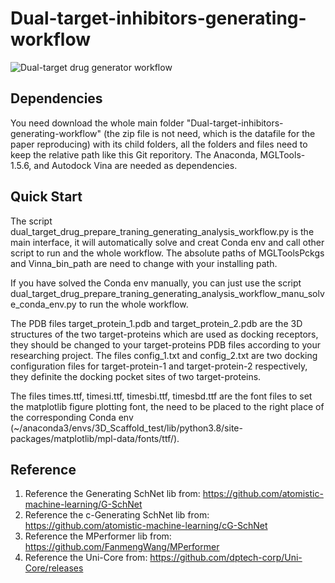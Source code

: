 # Dual-target-inhibitors-generating-workflow

![Dual-target drug generator workflow](https://github.com/Hanxiaoze/Dual-target-inhibitors-generating-workflow/assets/50012246/82870225-e263-449a-93e7-9d0d9dcfe094)


Dependencies
------------
You need download the whole main folder "Dual-target-inhibitors-generating-workflow" (the zip file is not need, which is the datafile for the paper reproducing) with its child folders, all the folders and files need to keep the relative path like this Git reporitory. The Anaconda, MGLTools-1.5.6, and Autodock Vina are needed as dependencies.



Quick Start
------------
The script dual_target_drug_prepare_traning_generating_analysis_workflow.py is the main interface, it will automatically solve and creat Conda env and call other script to run and the whole workflow. The absolute paths of MGLToolsPckgs and Vinna_bin_path are need to change with your installing path. 

If you have solved the Conda env manually, you can just use the script dual_target_drug_prepare_traning_generating_analysis_workflow_manu_solve_conda_env.py to run the whole workflow.

The PDB files target_protein_1.pdb and target_protein_2.pdb are the 3D structures of the two target-proteins which are used as docking receptors, they should be changed to your target-proteins PDB files according to your researching project. The files config_1.txt and config_2.txt are two docking configuration files for target-protein-1 and target-protein-2 respectively, they definite the docking pocket sites of two target-proteins. 

The files times.ttf, timesi.ttf, timesbi.ttf, timesbd.ttf are the font files to set the matplotlib figure plotting font, the need to be placed to the right place of the corresponding Conda env (~/anaconda3/envs/3D_Scaffold_test/lib/python3.8/site-packages/matplotlib/mpl-data/fonts/ttf/).



Reference
--------
1. Reference the Generating SchNet lib from: https://github.com/atomistic-machine-learning/G-SchNet
2. Reference the c-Generating SchNet lib from: https://github.com/atomistic-machine-learning/cG-SchNet
3. Reference the MPerformer lib from: https://github.com/FanmengWang/MPerformer
4. Reference the Uni-Core from: https://github.com/dptech-corp/Uni-Core/releases

